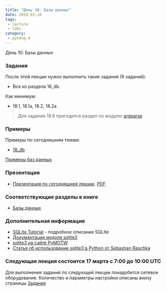 ```yaml
---
title: "День 10. Базы данных"
date: 2018-03-10
tags:
 - lecture
 - labs
category:
 - pyneng-4
---
```


День 10: Базы данных

### Задания

После этой лекции нужно выполнить такие задания (9 заданий):

* Все из раздела 18_db

Как минимум:

* 18.1, 18.1a, 18.2, 18.2a

> Для задания 18.6 пригодится раздел по модулю [argparse](https://natenka.gitbooks.io/pyneng/content/book/12_useful_modules/argparse.html)

### Примеры

Примеры по сегодняшним темам:

* [18_db](https://github.com/pyneng/pyneng-online-jan-apr-2018/tree/master/examples/18_db)

[Примеры баз данных](https://github.com/pyneng/pyneng-online-jan-apr-2018/tree/master/examples/18_db/sqlite_db_examples)

### Презентация

* [Презентация по сегодняшней лекции](https://gitpitch.com/natenka/pyneng-slides/py3-db). [PDF](https://github.com/pyneng/pyneng-online-jan-apr-2018/raw/master/presentations/18_db.pdf)


### Соответствующие разделы в книге

* [Базы данных](https://natenka.gitbooks.io/pyneng/content/book/18_db/)


### Дополнительная информация

* [SQLite Tutorial](http://www.sqlitetutorial.net/) - подробное описание SQLite
* [Документация модуля sqlite3](https://docs.python.org/3/library/sqlite3.html)
* [sqlite3 на сайте PyMOTW](https://pymotw.com/3/sqlite3/index.html)
* [Статья об использовании sqlite3 в Python от Sebastian Raschka](http://sebastianraschka.com/Articles/2014_sqlite_in_python_tutorial.html)


### Следующая лекция состоится 17 марта с 7:00 до 10:00 UTC

Для выполнения заданий по следующей лекции понадобится сетевое оборудование. Количество и параметры настройки описаны внизу страницы [Задания](https://pyneng.github.io/docs/tasks/)

